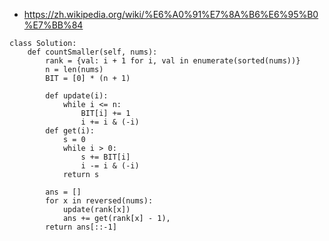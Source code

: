 * https://zh.wikipedia.org/wiki/%E6%A0%91%E7%8A%B6%E6%95%B0%E7%BB%84
```
class Solution:
    def countSmaller(self, nums):
        rank = {val: i + 1 for i, val in enumerate(sorted(nums))}
        n = len(nums)
        BIT = [0] * (n + 1)
        
        def update(i):
            while i <= n:
                BIT[i] += 1
                i += i & (-i)
        def get(i):
            s = 0
            while i > 0:
                s += BIT[i]
                i -= i & (-i)
            return s
        
        ans = []
        for x in reversed(nums):
            update(rank[x])
            ans += get(rank[x] - 1),
        return ans[::-1]
```
        
        
        
        
        

        
        
        
        
        
        
        
        
        
        
    
        
        
        
        
        
        
        
        
        
        
        
        
        
        
        
     
